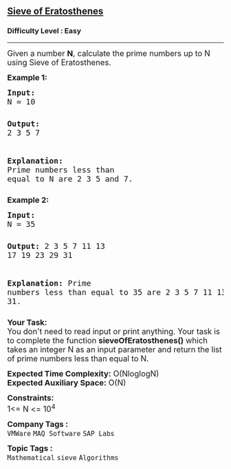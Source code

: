 <h2><a href="https://www.geeksforgeeks.org/problems/sieve-of-eratosthenes5242/1?page=5&difficulty=Easy&status=unsolved&sortBy=submissions">Sieve of Eratosthenes</a></h2><h3>Difficulty Level : Easy</h3><hr><div class="problems_problem_content__Xm_eO"><p><span style="font-size: 18px;">Given a number <strong>N</strong>, calculate the prime numbers up to N using Sieve of Eratosthenes.&nbsp;&nbsp;</span></p>
<p><strong><span style="font-size: 18px;">Example 1:</span></strong></p>
<pre><strong><span style="font-size: 18px;">Input:
</span></strong><span style="font-size: 18px;">N = 10</span>

<strong><span style="font-size: 18px;">Output:
</span></strong><span style="font-size: 18px;">2 3 5 7</span>

<strong><span style="font-size: 18px;">Explanation:
</span></strong><span style="font-size: 18px;">Prime numbers less than equal to N 
are 2 3 5 and 7.</span></pre>
<p><strong><span style="font-size: 18px;">Example 2:</span></strong></p>
<pre><strong><span style="font-size: 18px;">Input:
</span></strong><span style="font-size: 18px;">N = 35</span>

<span style="font-size: 18px;"><strong>Output:</strong>
2 3 5 7 11 13 17 19 23 29 31</span>

<span style="font-size: 18px;"><strong>Explanation:</strong>
Prime numbers less than equal to 35 are
2 3 5 7 11 13 17 19 23 29 and 31.</span></pre>
<p><span style="font-size: 18px;"><strong>Your Task:&nbsp;&nbsp;</strong><br>You don't need to read input or print anything. Your task is to complete the function&nbsp;<strong>sieveOfEratosthenes</strong><strong>()</strong>&nbsp;which takes an integer N as an input parameter and return&nbsp;the list of prime numbers less than equal to N.</span></p>
<p><span style="font-size: 18px;"><strong>Expected Time Complexity:</strong>&nbsp;O(NloglogN)<br><strong>Expected Auxiliary Space:</strong>&nbsp;O(N)</span></p>
<p><span style="font-size: 18px;"><strong>Constraints:</strong></span><br><span style="font-size: 18px;">1&lt;= N &lt;= 10<sup>4</sup></span></p></div><p><span style=font-size:18px><strong>Company Tags : </strong><br><code>VMWare</code>&nbsp;<code>MAQ Software</code>&nbsp;<code>SAP Labs</code>&nbsp;<br><p><span style=font-size:18px><strong>Topic Tags : </strong><br><code>Mathematical</code>&nbsp;<code>sieve</code>&nbsp;<code>Algorithms</code>&nbsp;